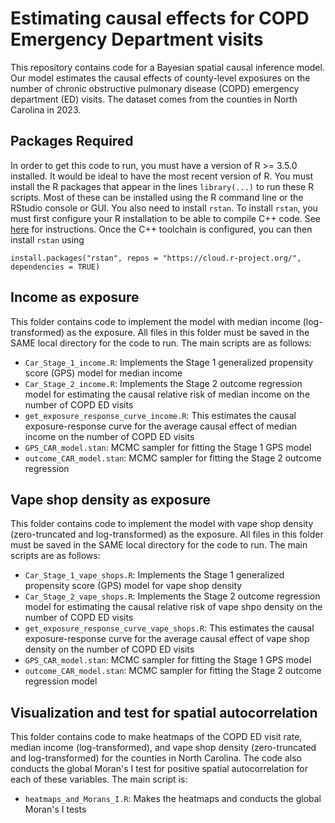 # Estimating causal effects for COPD Emergency Department visits
This repository contains code for a Bayesian spatial causal inference model. Our model estimates the causal effects of county-level exposures on the number of chronic obstructive pulmonary disease (COPD) emergency department (ED) visits. The dataset comes from the counties in North Carolina in 2023. 

## Packages Required

In order to get this code to run, you must have a version of R >= 3.5.0 installed. It would be ideal to have the most recent version of R. You must install the R packages that appear in the lines `library(...)` to run these R scripts. Most of these can be installed using the R command line or the RStudio console or GUI. You also need to install `rstan`. To install `rstan`, you must first configure your R installation to be able to compile C++ code. See [here](https://github.com/stan-dev/rstan/wiki/RStan-Getting-Started) for instructions. Once the C++ toolchain is configured, you can then install `rstan` using 

```
install.packages("rstan", repos = "https://cloud.r-project.org/", dependencies = TRUE)
```

## Income as exposure
This folder contains code to implement the model with median income (log-transformed) as the exposure. All files in this folder must be saved in the SAME local directory for the code to run. The main scripts are as follows:
* `Car_Stage_1_income.R`: Implements the Stage 1 generalized propensity score (GPS) model for median income
* `Car_Stage_2_income.R`: Implements the Stage 2 outcome regression model for estimating the causal relative risk of median income on the number of COPD ED visits
* `get_exposure_response_curve_income.R`: This estimates the causal exposure-response curve for the average causal effect of median income on the number of COPD ED visits
* `GPS_CAR_model.stan`: MCMC sampler for fitting the Stage 1 GPS model
* `outcome_CAR_model.stan`: MCMC sampler for fitting the Stage 2 outcome regression 

## Vape shop density as exposure
This folder contains code to implement the model with vape shop density (zero-truncated and log-transformed) as the exposure. All files in this folder must be saved in the SAME local directory for the code to run. The main scripts are as follows:
* `Car_Stage_1_vape_shops.R`: Implements the Stage 1 generalized propensity score (GPS) model for vape shop density
* `Car_Stage_2_vape_shops.R`: Implements the Stage 2 outcome regression model for estimating the causal relative risk of vape shpo density on the number of COPD ED visits
* `get_exposure_response_curve_vape_shops.R`: This estimates the causal exposure-response curve for the average causal effect of vape shop density on the number of COPD ED visits
* `GPS_CAR_model.stan`: MCMC sampler for fitting the Stage 1 GPS model
* `outcome_CAR_model.stan`: MCMC sampler for fitting the Stage 2 outcome regression model

## Visualization and test for spatial autocorrelation
This folder contains code to make heatmaps of the COPD ED visit rate, median income (log-transformed), and vape shop density (zero-truncated and log-transformed) for the counties in North Carolina. The code also conducts the global Moran's I test for positive spatial autocorrelation for each of these variables. The main script is:
* `heatmaps_and_Morans_I.R`: Makes the heatmaps and conducts the global Moran's I tests

